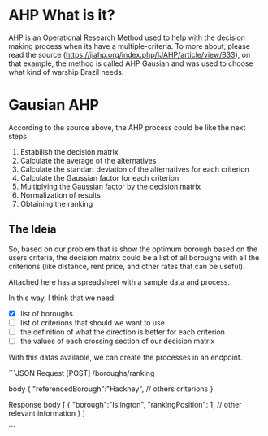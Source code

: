 AHP What is it?
===================

AHP is an Operational Research Method used to help with the decision making process when its have a multiple-criteria. To more about, please read the source (https://ijahp.org/index.php/IJAHP/article/view/833), on that example, the method is called AHP Gausian and was used to choose what kind of warship Brazil needs.

# Gausian AHP

According to the source above, the AHP process could be like the next steps

1. Estabilish the decision matrix
2. Calculate the average of the alternatives
3. Calculate the standart deviation of the alternatives for each criterion
4. Calculate the Gaussian factor for each criterion 
5. Multiplying the Gaussian factor by the decision matrix
6. Normalization of results 
7. Obtaining the ranking


## The Ideia

So, based on our problem that is show the optimum borough based on the users criteria, the decision matrix could be a list of all boroughs with all the criterions (like distance, rent price, and other rates that can be useful).

Attached here has a spreadsheet with a sample data and process.

In this way, I think that we need:

- [x] list of boroughs
- [ ] list of criterions that should we want to use
- [ ] the definition of what the direction is better for each criterion
- [ ] the values of each crossing section of our decision matrix

With this datas available, we can create the processes in an endpoint.


´´´JSON
Request
[POST] /boroughs/ranking

body 
{
    "referencedBorough":"Hackney",
    // others criterions
}

Response
body
[
    {
        "borough":"Islington",
        "rankingPosition": 1,
        // other relevant information
    }
]

´´´